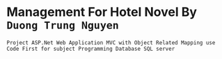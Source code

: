 # Management For Hotel Novel By `Duong Trung Nguyen`
```Project ASP.Net Web Application MVC with Object Related Mapping use Code First for subject Programming Database SQL server```
